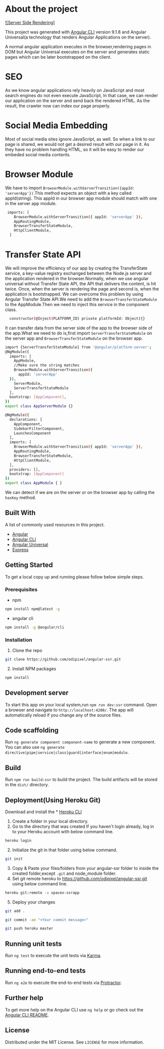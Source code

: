 # About the project

[![Server Side Rendering]](https://github.com/odipixel/angular-ssr/blob/main/src/assets/images/spacex.jpg)

This project was generated with [Angular CLI](https://github.com/angular/angular-cli) version 9.1.8 and Angular Universal(a technology that renders Angular Applications on the server).

A normal angular application executes in the browser,rendering pages in DOM but Angular Universal executes on the server and generates static pages which can be later bootstrapped on the client.

# SEO

As we know angular applications rely heavily on JavaScript and most search engines do not even execute JavaScript, In that case, we can render our application on the server and send back the rendered HTML. As the result, the crawler now can index our page properly.

# Social Media Embedding

Most of social media sites ignore JavaScript, as well. So when a link to our page is shared, we would not get a desired result with our page in it. As they have no problem handling HTML, so it will be easy to render our embeded social media contents.

# Browser Module

We have to import `BrowserModule.withServerTransition({appId: 'serverApp'})`.This method expects an object with a key called appId(string). This appId in our browser app module should match with one in the server app module.

```sh
 imports: [
    BrowserModule.withServerTransition({ appId: 'serverApp' }),
    AppRoutingModule,
    BrowserTransferStateModule,
    HttpClientModule,
  ]
 ```
# Transfer State API
We will improve the efficiency of our app by creating the TransferState service, a key-value registry exchanged between the Node.js server and the application rendered in the browser.Normally, when we use angular universal without Transfer State API, the API that delivers the content, is hit twice. Once, when the server is rendering the page and second is, when the application is bootstrapped. We can overcome this problem by using Angular Transfer State API.We need to add the `BrowserTransferStateModule` to the AppModule.Then we need to inject this service in the component class.

```sh
  constructor(@Inject(PLATFORM_ID) private platformId: Object){}
```

It can transfer data from the server side of the app to the browser side of the app.What we need to do is,first import `ServerTransferStateModule` on the server app and `BrowserTransferStateModule` on the browser app.

```sh
import {ServerTransferStateModule} from '@angular/platform-server';
@NgModule({
  imports: [
    AppModule,
    //Make sure the string matches
    BrowserModule.withServerTransition({
      appId: 'serverApp'
  }),
    ServerModule,
    ServerTransferStateModule
  ],
  bootstrap: [AppComponent],
})
export class AppServerModule {}
```
```sh
@NgModule({
  declarations: [
    AppComponent,
    SidebarFilterComponent,
    LaunchesComponent
  ],
  imports: [
    BrowserModule.withServerTransition({ appId: 'serverApp' }),
    AppRoutingModule,
    BrowserTransferStateModule,
    HttpClientModule,
  ],
  providers: [],
  bootstrap: [AppComponent]
})
export class AppModule { }
```

We can detect if we are on the server or on the browser app by calling the `hasKey` method.
## Built With

A list of commonly used resources in this project.

* [Angular](https://angular.io/)
* [Angular CLI](https://cli.angular.io/)
* [Angular Universal](https://angular.io/guide/universal)
* [Express](https://expressjs.com/)

## Getting Started

To get a local copy up and running please follow below simple steps.

### Prerequisites

* npm

```sh
npm install npm@latest -g
```
* angular cli
```sh
npm install -g @angular/cli
```

### Installation

1. Clone the repo
```sh
git clone https://github.com/odipixel/angular-ssr.git
```
2. Install NPM packages
```sh
npm install
```

## Development server

To start this app on your local system,run  `npm run dev:ssr` command.
Open a browser and navigate to `http://localhost:4200/`. The app will automatically reload if you change any of the source files.

## Code scaffolding

Run `ng generate component component-name` to generate a new component. You can also use `ng generate directive|pipe|service|class|guard|interface|enum|module`.

## Build

Run `npm run build:ssr` to build the project. The build artifacts will be stored in the `dist/` directory. 

## Deployment(Using Heroku Git)

Download and install the  * [Heroku CLI](https://devcenter.heroku.com/articles/heroku-cli)
 
1. Create a folder in your local directory.
2. Go to the directory that was created
If you haven't login already, log in to your Heroku account with below command line.

```sh
heroku login
```
2. Initialize the git in that folder using below command.

```sh
git init
```
3. Copy & Paste your files/folders from your angular-ssr folder to inside the created folder,except `.git` and node_module folder.
4. Set git remote heroku to  https://github.com/odipixel/angular-ssr.git using below command line.
```sh
heroku git:remote -a spacex-ssrapp
```
5. Deploy your changes
```sh
git add .
```
```sh
git commit -am "<Your commit message>"
```
```sh
git push heroku master
```
## Running unit tests

Run `ng test` to execute the unit tests via [Karma](https://karma-runner.github.io).

## Running end-to-end tests

Run `ng e2e` to execute the end-to-end tests via [Protractor](http://www.protractortest.org/).

## Further help

To get more help on the Angular CLI use `ng help` or go check out the [Angular CLI README](https://github.com/angular/angular-cli/blob/master/README.md).

## License

Distributed under the MIT License. See `LICENSE` for more information.

